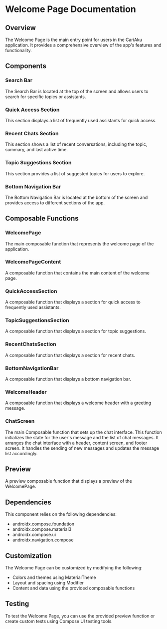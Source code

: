 # Welcome Page Documentation

## Overview

The Welcome Page is the main entry point for users in the CariAku application. It provides a comprehensive overview of the app's features and functionality.

## Components

### Search Bar

The Search Bar is located at the top of the screen and allows users to search for specific topics or assistants.

### Quick Access Section

This section displays a list of frequently used assistants for quick access.

### Recent Chats Section

This section shows a list of recent conversations, including the topic, summary, and last active time.

### Topic Suggestions Section

This section provides a list of suggested topics for users to explore.

### Bottom Navigation Bar

The Bottom Navigation Bar is located at the bottom of the screen and provides access to different sections of the app.

## Composable Functions

### WelcomePage

The main composable function that represents the welcome page of the application.

### WelcomePageContent

A composable function that contains the main content of the welcome page.

### QuickAccessSection

A composable function that displays a section for quick access to frequently used assistants.

### TopicSuggestionsSection

A composable function that displays a section for topic suggestions.

### RecentChatsSection

A composable function that displays a section for recent chats.

### BottomNavigationBar

A composable function that displays a bottom navigation bar.

### WelcomeHeader

A composable function that displays a welcome header with a greeting message.

### ChatScreen

The main Composable function that sets up the chat interface. This function initializes the state for the user's message and the list of chat messages. It arranges the chat interface with a header, content screen, and footer screen. It handles the sending of new messages and updates the message list accordingly.

## Preview

A preview composable function that displays a preview of the WelcomePage.

## Dependencies

This component relies on the following dependencies:

- androidx.compose.foundation
- androidx.compose.material3
- androidx.compose.ui
- androidx.navigation.compose

## Customization

The Welcome Page can be customized by modifying the following:

- Colors and themes using MaterialTheme
- Layout and spacing using Modifier
- Content and data using the provided composable functions

## Testing

To test the Welcome Page, you can use the provided preview function or create custom tests using Compose UI testing tools.
